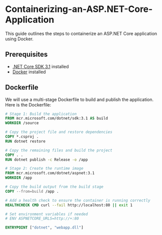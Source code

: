 # Containerizing-an-ASP.NET-Core-Application
This guide outlines the steps to containerize an ASP.NET Core application using Docker.

## Prerequisites

- [.NET Core SDK 3.1](https://dotnet.microsoft.com/download/dotnet/3.1) installed
- [Docker](https://www.docker.com/get-started) installed

## Dockerfile

We will use a multi-stage Dockerfile to build and publish the application. Here is the Dockerfile:

```dockerfile
# Stage 1: Build the application
FROM mcr.microsoft.com/dotnet/sdk:3.1 AS build
WORKDIR /source

# Copy the project file and restore dependencies
COPY *.csproj .
RUN dotnet restore

# Copy the remaining files and build the project
COPY . .
RUN dotnet publish -c Release -o /app

# Stage 2: Create the runtime image
FROM mcr.microsoft.com/dotnet/aspnet:3.1
WORKDIR /app

# Copy the build output from the build stage
COPY --from=build /app .

# Add a health check to ensure the container is running correctly
HEALTHCHECK CMD curl --fail http://localhost:80 || exit 1

# Set environment variables if needed
# ENV ASPNETCORE_URLS=http://+:80

ENTRYPOINT ["dotnet", "webapp.dll"]
